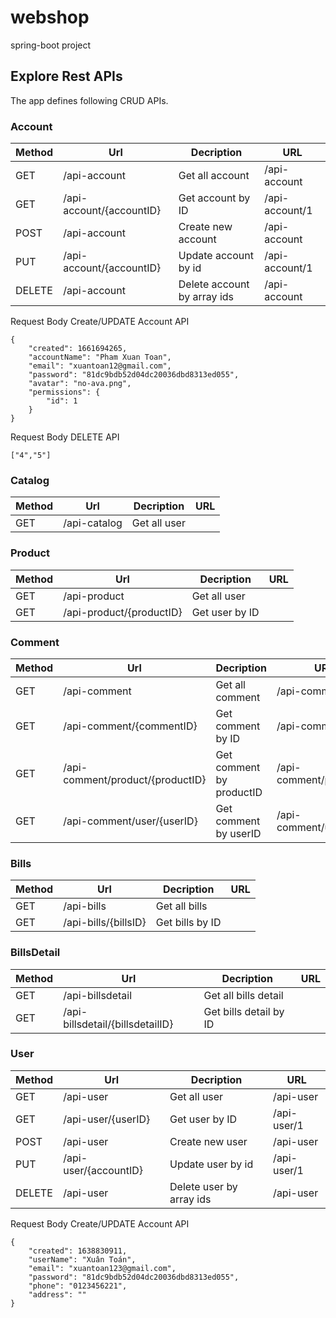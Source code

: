 # webshop
spring-boot project

## Explore Rest APIs

The app defines following CRUD APIs.

### Account

| Method | Url | Decription | URL  | 
| ------ | --- | ---------- | --------------------------- |
| GET   | /api-account | Get all account | /api-account |
| GET  | /api-account/{accountID} | Get account by ID | /api-account/1 |
| POST  | /api-account | Create new account  | /api-account |
| PUT  | /api-account/{accountID} | Update account by id | /api-account/1 |
| DELETE  | /api-account | Delete account by array ids | /api-account |

Request Body Create/UPDATE Account API
```topojson 
{  
    "created": 1661694265,
    "accountName": "Pham Xuan Toan",
    "email": "xuantoan12@gmail.com",
    "password": "81dc9bdb52d04dc20036dbd8313ed055",
    "avatar": "no-ava.png",
    "permissions": {
        "id": 1
    }
}
``` 
Request Body DELETE API
```topojson 
["4","5"]
``` 

### Catalog

| Method | Url | Decription | URL | 
| ------ | --- | ---------- | --------------------------- |
| GET   | /api-catalog | Get all user |  |

### Product

| Method | Url | Decription | URL | 
| ------ | --- | ---------- | --------------------------- |
| GET   | /api-product | Get all user |  |
| GET  | /api-product/{productID} | Get user by ID |  |


### Comment

| Method | Url | Decription | URL | 
| ------ | --- | ---------- | --------------------------- |
| GET   | /api-comment | Get all comment | /api-comment  |
| GET  | /api-comment/{commentID} | Get comment by ID | /api-comment/1 |
| GET  | /api-comment/product/{productID} | Get comment by productID | /api-comment/product/1 |
| GET  | /api-comment/user/{userID} | Get comment by userID |  /api-comment/user/1|

### Bills

| Method | Url | Decription | URL | 
| ------ | --- | ---------- | --------------------------- |
| GET   | /api-bills | Get all bills |  |
| GET  | /api-bills/{billsID} | Get bills by ID |  |

### BillsDetail

| Method | Url | Decription | URL | 
| ------ | --- | ---------- | --------------------------- |
| GET   | /api-billsdetail | Get all bills detail |  |
| GET  | /api-billsdetail/{billsdetailID} | Get bills detail by ID |  |

### User

| Method | Url | Decription | URL | 
| ------ | --- | ---------- | --------------------------- |
| GET   | /api-user | Get all user | /api-user |
| GET  | /api-user/{userID} | Get user by ID | /api-user/1 |
| POST  | /api-user | Create new user  | /api-user |
| PUT  | /api-user/{accountID} | Update user by id | /api-user/1 |
| DELETE  | /api-user | Delete user by array ids | /api-user |

Request Body Create/UPDATE Account API
```topojson 
{
    "created": 1638830911,
    "userName": "Xuân Toán",
    "email": "xuantoan123@gmail.com",
    "password": "81dc9bdb52d04dc20036dbd8313ed055",
    "phone": "0123456221",
    "address": ""
}
``` 